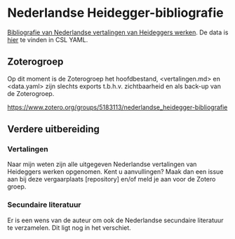 # Nederlandse Heidegger-bibliografie

[Bibliografie van Nederlandse vertalingen van Heideggers werken](vertalingen.md). De data is [hier](data.yaml) te vinden in CSL YAML. 

## Zoterogroep

Op dit moment is de Zoterogroep het hoofdbestand, <vertalingen.md> en <data.yaml> zijn slechts exports t.b.h.v. zichtbaarheid en als back-up van de Zoterogroep.

<https://www.zotero.org/groups/5183113/nederlandse_heidegger-bibliografie>

## Verdere uitbereiding

### Vertalingen

Naar mijn weten zijn alle uitgegeven Nederlandse vertalingen van Heideggers werken opgenomen. Kent u aanvullingen? Maak dan een issue aan bij deze vergaarplaats \[repository\] en/of meld je aan voor de Zotero groep.

### Secundaire literatuur

Er is een wens van de auteur om ook de Nederlandse secundaire literatuur te verzamelen. Dit ligt nog in het verschiet.
